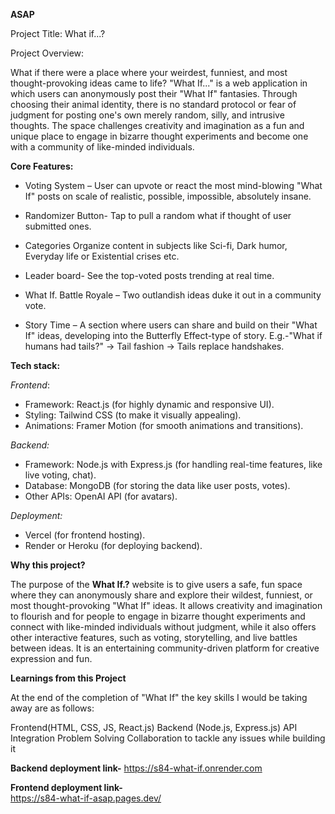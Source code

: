 **ASAP**

Project Title: What if...?

Project Overview:

What if there were a place where your weirdest, funniest, and most thought-provoking ideas came to life?
"What If..." is a web application in which users can anonymously post their "What If" fantasies. Through choosing their animal identity, there is no standard protocol or fear of judgment for posting one's own merely random, silly, and intrusive thoughts. The space challenges creativity and imagination as a fun and unique place to engage in bizarre thought experiments and become one with a community of like-minded individuals.

**Core Features:**

- Voting System – User can upvote or react the most mind-blowing "What If" posts on scale of realistic, possible, impossible, absolutely insane.

- Randomizer Button- Tap to pull a random what if thought of user submitted ones.

- Categories Organize content in subjects like Sci-fi, Dark humor, Everyday life or Existential crises etc.

- Leader board- See the top-voted posts trending at real time.

- What If. Battle Royale – Two outlandish ideas duke it out in a community vote.

- Story Time – A section where users can share and build on their "What If" ideas, developing into the Butterfly Effect-type of story. E.g.-"What if humans had tails?" -> Tail fashion -> Tails replace handshakes.


**Tech stack:**

*Frontend*:
- Framework: React.js (for highly dynamic and responsive UI).
- Styling: Tailwind CSS (to make it visually appealing).
- Animations: Framer Motion (for smooth animations and transitions).

*Backend:*
- Framework: Node.js with Express.js (for handling real-time features, like live voting, chat).
- Database: MongoDB (for storing the data like user posts, votes).
- Other APIs: OpenAI API (for avatars).

*Deployment:*
- Vercel (for frontend hosting).
- Render or Heroku (for deploying backend).


**Why this project?**

The purpose of the **What If.?** website is to give users a safe, fun space where they can anonymously share and explore their wildest, funniest, or most thought-provoking "What If" ideas. It allows creativity and imagination to flourish and for people to engage in bizarre thought experiments and connect with like-minded individuals without judgment, while it also offers other interactive features, such as voting, storytelling, and live battles between ideas. It is an entertaining community-driven platform for creative expression and fun.

**Learnings from this Project**

At the end of the completion of "What If" the key skills I would be taking away are as follows:

Frontend(HTML, CSS, JS, React.js)
Backend (Node.js, Express.js)
API Integration
Problem Solving
Collaboration to tackle any issues while building it


**Backend deployment link-** 
https://s84-what-if.onrender.com


**Frontend deployment link-**   
https://s84-what-if-asap.pages.dev/
